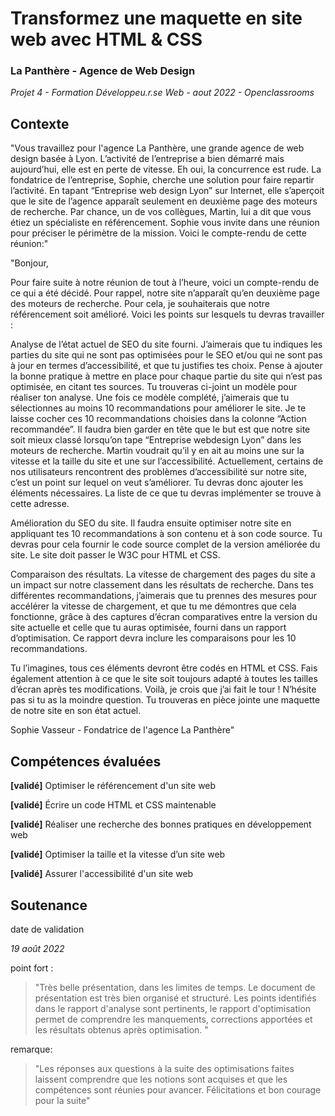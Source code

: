# Transformez une maquette en site web avec HTML & CSS
### La Panthère - Agence de Web Design
_Projet 4 - Formation Développeu.r.se Web - aout 2022 - Openclassrooms_

## Contexte
"Vous travaillez pour l'agence La Panthère, une grande agence de web design basée à Lyon. L’activité de l’entreprise a bien démarré mais aujourd’hui, elle est en perte de vitesse. Eh oui, la concurrence est rude. La fondatrice de l’entreprise, Sophie, cherche une solution pour faire repartir l’activité. En tapant “Entreprise web design Lyon” sur Internet, elle s’aperçoit que le site de l’agence apparaît seulement en deuxième page des moteurs de recherche. Par chance, un de vos collègues, Martin, lui a dit que vous étiez un spécialiste en référencement.
Sophie vous invite dans une réunion pour préciser le périmètre de la mission. Voici le compte-rendu de cette réunion:"

"Bonjour,

Pour faire suite à notre réunion de tout à l’heure, voici un compte-rendu de ce qui a été décidé.
Pour rappel, notre site n’apparaît qu’en deuxième page des moteurs de recherche. Pour cela, je souhaiterais que notre référencement soit amélioré.
Voici les points sur lesquels tu devras travailler : 

Analyse de l’état actuel de SEO du site fourni. J’aimerais que tu indiques les parties du site qui ne sont pas optimisées pour le SEO et/ou qui ne sont pas à jour en termes d’accessibilité, et que tu justifies tes choix. Pense à ajouter la bonne pratique à mettre en place pour chaque partie du site qui n’est pas optimisée, en citant tes sources. Tu trouveras ci-joint un modèle pour réaliser ton analyse. Une fois ce modèle complété, j’aimerais que tu sélectionnes au moins 10 recommandations pour améliorer le site. Je te laisse cocher ces 10 recommandations choisies dans la colonne “Action recommandée”.
Il faudra bien garder en tête que le but est que notre site soit mieux classé lorsqu’on tape “Entreprise webdesign Lyon” dans les moteurs de recherche. Martin voudrait qu’il y en ait au moins une sur la vitesse et la taille du site et une sur l’accessibilité. Actuellement, certains de nos utilisateurs rencontrent des problèmes d’accessibilité sur notre site, c’est un point sur lequel on veut s’améliorer. Tu devras donc ajouter les éléments nécessaires. La liste de ce que tu devras implémenter se trouve à cette adresse.

Amélioration du SEO du site. Il faudra ensuite optimiser notre site en appliquant tes 10 recommandations à son contenu et à son code source. Tu devras pour cela fournir le code source complet de la version améliorée du site. Le site doit passer le W3C pour HTML et CSS.

Comparaison des résultats. La vitesse de chargement des pages du site a un impact sur notre classement dans les résultats de recherche. Dans tes différentes recommandations, j’aimerais que tu prennes des mesures pour accélérer la vitesse de chargement, et que tu me démontres que cela fonctionne, grâce à des captures d’écran comparatives entre la version du site actuelle et celle que tu auras optimisée, fourni dans un rapport d’optimisation. Ce rapport devra inclure les comparaisons pour les 10 recommandations.

Tu l’imagines, tous ces éléments devront être codés en HTML et CSS. Fais également attention à ce que le site soit toujours adapté à toutes les tailles d’écran après tes modifications.
Voilà, je crois que j’ai fait le tour ! N’hésite pas si tu as la moindre question.
Tu trouveras en pièce jointe une maquette de notre site en son état actuel.

Sophie Vasseur - Fondatrice de l'agence La Panthère"


## Compétences évaluées
**\[validé]** Optimiser le référencement d'un site web

**\[validé]** Écrire un code HTML et CSS maintenable

**\[validé]** Réaliser une recherche des bonnes pratiques en développement web

**\[validé]** Optimiser la taille et la vitesse d’un site web

**\[validé]** Assurer l'accessibilité d'un site web


## Soutenance
date de validation

_19 août 2022_

point fort :
>"Très belle présentation, dans les limites de temps.  Le document de présentation est très bien organisé et structuré. Les points identifiés dans le rapport d'analyse sont pertinents, le rapport d'optimisation permet  de comprendre les manquements, corrections apportées et les résultats obtenus après optimisation. "

remarque: 
>"Les réponses aux questions à la suite des optimisations faites laissent comprendre que les notions sont acquises et que les compétences sont réunies pour avancer.
>Félicitations et bon courage pour la suite"